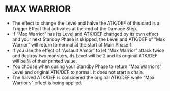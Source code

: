 
# MAX WARRIOR

*   The effect to change the Level and halve the ATK/DEF of this card is a Trigger Effect that activates at the end of the Damage Step.
*   If “Max Warrior” has its Level and ATK/DEF changed by its own effect and your next Standby Phase is skipped, the Level and ATK/DEF of “Max Warrior” will return to normal at the start of Main Phase 1.
*   If you use the effect of “Assault Armor” to let “Max Warrior” attack twice and destroy two monsters, its Level will be 2 and its original ATK/DEF will be ¼ of their printed value.
*   You choose when during your Standby Phase to return “Max Warrior’s” Level and original ATK/DEF to normal. It does not start a chain.
*   The halved ATK/DEF is considered the original ATK/DEF while “Max Warrior’s” effect is being applied.

  